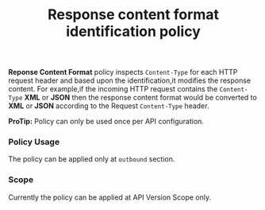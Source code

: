 ﻿---
title: "Response content format identification policy"
toc: true
tag: developers
category: "API Management"
---
**Reponse Content Format** policy inspects `Content-Type` for each HTTP request header and based upon the 
identification,it modifies the response content. For example,if the incoming HTTP request contains 
the `Content-Type` **XML** or **JSON** then the response content format would be converted to **XML** or **JSON** according to the 
Request `Content-Type` header.

**ProTip:** Policy can only be used once per API configuration.

### Policy Usage

The policy can be applied only at `outbound` section.

### Scope

Currently the policy can be applied at API Version Scope only.